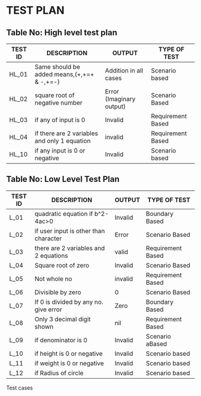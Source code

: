 # TEST PLAN
## Table No: High level test plan 

| TEST ID | DESCRIPTION | OUTPUT |   TYPE OF TEST    |
|---------|-------------|--------|--------------|
| HL_01|Same  should be added means,(+,+=+ & -,+=-) | Addition in all cases | Scenario based |
|       HL_02  |   square root of negative number |  Error (Imaginary output) | Scenario Based |
|      HL_03        |  if any of input is 0         |    Invalid        |    Requirement Based          |
|        HL_04       |      if there are 2 variables and only 1 equation        |  invalid            |        Requirement Based         |
| HL_10     |    if any input is 0 or negative                       |  Invalid                 |   Scenario based                  |



    
       
       
## Table No: Low Level Test Plan

| TEST ID | DESCRIPTION | OUTPUT |   TYPE OF TEST    |
|---------|-------------|--------|-------------------|
| L_01|quadratic equation if b^2-4ac>0 | Invalid  |Boundary Based
|       L_02  |   if user input is other than character |  Error  | Scenario Based |
|      L_03        |  there are 2 variables and 2 equations       |    valid       |    Requirement Based          |
|        L_04       |      Square root of zero | Invalid        |       Scenario Based      |
|       L_05                        |   Not whole no                        |   invalid         |   Requirement Based            |
|   L_06                               |   Divisible by zero                 |   0                   |        Scenario Based                          |
|      L_07      | If 0 is divided by any no. give error                    |  Zero         |           Boundary Based         |  
|         L_08         | Only 3 decimal digit shown                   |    nil              |    Requirement Based       |
| L_09     |    if denominator is 0                  |  Invalid                 |   Scenario aBased                 |
| L_10     |    if height is 0 or negative                       |  Invalid                 |   Scenario based                  |
| L_11     |    if weight is 0 or negative                       |  Invalid                 |   Scenario based                  |
| L_12     |    if Radius of circle                       |  Invalid                 |   Scenario based                  |
Test cases
